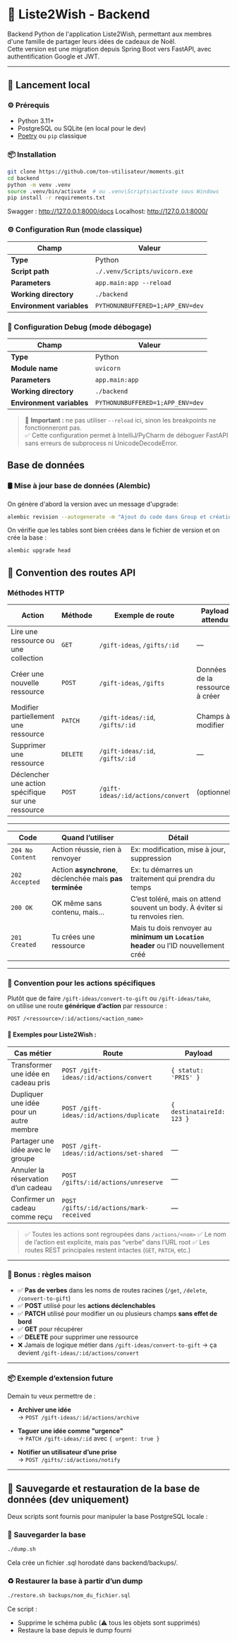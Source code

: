 # 🎁 Liste2Wish - Backend

Backend Python de l'application Liste2Wish, permettant aux membres d'une famille de partager leurs idées de cadeaux de Noël.  
Cette version est une migration depuis Spring Boot vers FastAPI, avec authentification Google et JWT.

---

## 🚀 Lancement local

### ⚙️ Prérequis

- Python 3.11+
- PostgreSQL ou SQLite (en local pour le dev)
- [Poetry](https://python-poetry.org/) ou `pip` classique

### 📦 Installation

```bash
git clone https://github.com/ton-utilisateur/moments.git
cd backend
python -m venv .venv
source .venv/bin/activate  # ou .venv\Scripts\activate sous Windows
pip install -r requirements.txt
```

Swagger : http://127.0.0.1:8000/docs
Localhost: http://127.0.0.1:8000/


### ⚙️ Configuration Run (mode classique)


| Champ                   | Valeur                           |
|-------------------------|----------------------------------|
| **Type**                | Python                           |
| **Script path**         | `./.venv/Scripts/uvicorn.exe`    |
| **Parameters**          | `app.main:app --reload`          |
| **Working directory**   | `./backend`                      |
| **Environment variables** | `PYTHONUNBUFFERED=1;APP_ENV=dev` |

### 🐞 Configuration Debug (mode débogage)

| Champ                   | Valeur                           |
|-------------------------|----------------------------------|
| **Type**                | Python                           |
| **Module name**         | `uvicorn`                        |
| **Parameters**          | `app.main:app`                   |
| **Working directory**   | `./backend`                      |
| **Environment variables** | `PYTHONUNBUFFERED=1;APP_ENV=dev` | 

> 🧠 **Important :** ne pas utiliser `--reload` ici, sinon les breakpoints ne fonctionneront pas.  
> ✅ Cette configuration permet à IntelliJ/PyCharm de déboguer FastAPI sans erreurs de subprocess ni UnicodeDecodeError.

## Base de données

### 🛢️ Mise à jour base de données (Alembic)

On génère d'abord la version avec un message d'upgrade:
```bash
alembic revision --autogenerate -m "Ajout du code dans Group et création de UserGroup"
```
On vérifie que les tables sont bien créées dans le fichier de version et on crée la base :
```bash
alembic upgrade head
```

## 🔄 Convention des routes API

### Méthodes HTTP

| Action                              | Méthode | Exemple de route                          | Payload attendu                   | Effet |
|-------------------------------------|---------|-------------------------------------------|------------------------------------|-------|
| Lire une ressource ou une collection | `GET`   | `/gift-ideas`, `/gifts/:id`               | —                                  | Renvoie les données demandées |
| Créer une nouvelle ressource         | `POST`  | `/gift-ideas`, `/gifts`                   | Données de la ressource à créer   | Crée un élément |
| Modifier partiellement une ressource| `PATCH` | `/gift-ideas/:id`, `/gifts/:id`           | Champs à modifier                 | Met à jour partiellement |
| Supprimer une ressource             | `DELETE`| `/gift-ideas/:id`, `/gifts/:id`           | —                                  | Supprime l’élément |
| Déclencher une action spécifique sur une ressource | `POST`  | `/gift-ideas/:id/actions/convert`         | (optionnel)                        | Action métier ciblée, générique |

---
| Code             | Quand l’utiliser                                        | Détail                                                                              |
| ---------------- | ------------------------------------------------------- | ----------------------------------------------------------------------------------- |
| `204 No Content` | Action réussie, rien à renvoyer                         | Ex: modification, mise à jour, suppression                                          |
| `202 Accepted`   | Action **asynchrone**, déclenchée mais **pas terminée** | Ex: tu démarres un traitement qui prendra du temps                                  |
| `200 OK`         | OK même sans contenu, mais…                             | C’est toléré, mais on attend souvent un body. À éviter si tu renvoies rien.         |
| `201 Created`    | Tu crées une ressource                                  | Mais tu dois renvoyer au **minimum un `Location` header** ou l’ID nouvellement créé |

---

### 🔧 Convention pour les **actions spécifiques**

Plutôt que de faire `/gift-ideas/convert-to-gift` ou `/gift-ideas/take`,  
on utilise une route **générique d’action** par ressource :
```http
POST /<ressource>/:id/actions/<action_name>
```

#### 🔹 Exemples pour Liste2Wish :

| Cas métier                                             | Route                                      | Payload          |
|--------------------------------------------------------|---------------------------------------------|------------------|
| Transformer une idée en cadeau pris                   | `POST /gift-ideas/:id/actions/convert`      | `{ statut: 'PRIS' }` |
| Dupliquer une idée pour un autre membre               | `POST /gift-ideas/:id/actions/duplicate`    | `{ destinataireId: 123 }` |
| Partager une idée avec le groupe                      | `POST /gift-ideas/:id/actions/set-shared`   | — |
| Annuler la réservation d’un cadeau                    | `POST /gifts/:id/actions/unreserve`         | — |
| Confirmer un cadeau comme reçu                        | `POST /gifts/:id/actions/mark-received`     | — |

> ✅ Toutes les actions sont regroupées dans `/actions/<nom>`
> ✅ Le nom de l’action est explicite, mais pas “verbe” dans l’URL root
> ✅ Les routes REST principales restent intactes (`GET`, `PATCH`, etc.)

---

### 🧠 Bonus : règles maison

- ✅ **Pas de verbes** dans les noms de routes racines (`/get`, `/delete`, `/convert-to-gift`)  
- ✅ **POST** utilisé pour les **actions déclenchables**  
- ✅ **PATCH** utilisé pour modifier un ou plusieurs champs **sans effet de bord**  
- ✅ **GET** pour récupérer  
- ✅ **DELETE** pour supprimer une ressource  
- ❌ Jamais de logique métier dans `/gift-ideas/convert-to-gift` → ça devient `/gift-ideas/:id/actions/convert`

---

### 📦 Exemple d’extension future

Demain tu veux permettre de :
- **Archiver une idée**  
→ `POST /gift-ideas/:id/actions/archive`

- **Taguer une idée comme "urgence"**  
→ `PATCH /gift-ideas/:id` avec `{ urgent: true }`

- **Notifier un utilisateur d’une prise**  
→ `POST /gifts/:id/actions/notify`

---

## 🔧 Sauvegarde et restauration de la base de données (dev uniquement)

Deux scripts sont fournis pour manipuler la base PostgreSQL locale :

### 💾 Sauvegarder la base

```bash
./dump.sh
```
Cela crée un fichier .sql horodaté dans backend/backups/.

### ♻️ Restaurer la base à partir d’un dump
```bash
./restore.sh backups/nom_du_fichier.sql
```
Ce script :
- Supprime le schéma public (⚠️ tous les objets sont supprimés)
- Restaure la base depuis le dump fourni
